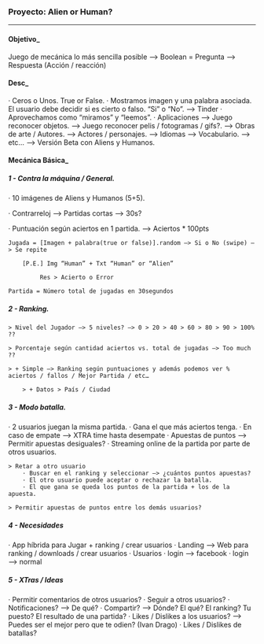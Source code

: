 ### Proyecto: Alien or Human?

- - - - - - - - - - - - - - - - - - - - - - - - - - - - - - - - - - - - - - - - - - - - - - - - - - - - - - - - - - - - - - - - - - - - - - - - - - - - - - - - - - - -

#### Objetivo_

Juego de mecánica lo más sencilla posible —> Boolean = Pregunta —> Respuesta (Acción / reacción)

#### Desc_

· Ceros o Unos. True or False.
· Mostramos imagen y una palabra asociada. El usuario debe decidir si es cierto o falso. “Si” o “No”. —> Tinder
· Aprovechamos como “miramos” y “leemos”.
· Aplicaciones
	—> Juego reconocer objetos.
	—> Juego reconocer pelis / fotogramas / gifs?.
	—> Obras de arte / Autores.
	—> Actores / personajes.
	—> Idiomas —> Vocabulario.
	—> etc…	
	—> Versión Beta con Aliens y Humanos.

#### Mecánica Básica_

##### 1 - Contra la máquina / General.

· 10 imágenes de Aliens y Humanos (5+5).

· Contrarreloj —> Partidas cortas —> 30s?

· Puntuación según aciertos en 1 partida. —> Aciertos * 100pts

	Jugada = [Imagen + palabra(true or false)].random —> Si o No (swipe) —> Se repite

		[P.E.] Img “Human” + Txt “Human” or “Alien”
	
			 Res > Acierto o Error

	Partida = Número total de jugadas en 30segundos

##### 2 - Ranking.

	> Nivel del Jugador —> 5 niveles? —> 0 > 20 > 40 > 60 > 80 > 90 > 100% ??

	> Porcentaje según cantidad aciertos vs. total de jugadas —> Too much ??

	> + Simple —> Ranking según puntuaciones y además podemos ver % aciertos / fallos / Mejor Partida / etc…

		> + Datos > País / Ciudad

##### 3 - Modo batalla.

· 2 usuarios juegan la misma partida.
· Gana el que más aciertos tenga.
· En caso de empate —> XTRA time hasta desempate
· Apuestas de puntos —> Permitir apuestas desiguales?
· Streaming online de la partida por parte de otros usuarios. 

	> Retar a otro usuario
		· Buscar en el ranking y seleccionar —> ¿cuántos puntos apuestas?
		· El otro usuario puede aceptar o rechazar la batalla.
		· El que gana se queda los puntos de la partida + los de la apuesta.

	> Permitir apuestas de puntos entre los demás usuarios?

##### 4 - Necesidades 

· App híbrida para Jugar + ranking / crear usuarios
· Landing —> Web para ranking / downloads / crear usuarios
· Usuarios
	· login —> facebook 
	· login —> normal

##### 5 - XTras / Ideas
· Permitir comentarios de otros usuarios?
· Seguir a otros usuarios?
· Notificaciones? —> De qué?
· Compartir? —> Dónde? El qué? El ranking? Tu puesto? El resultado de una partida?
· Likes / Dislikes a los usuarios? —> Puedes ser el mejor pero que te odien? (Ivan Drago)
· Likes / Dislikes de batallas?
